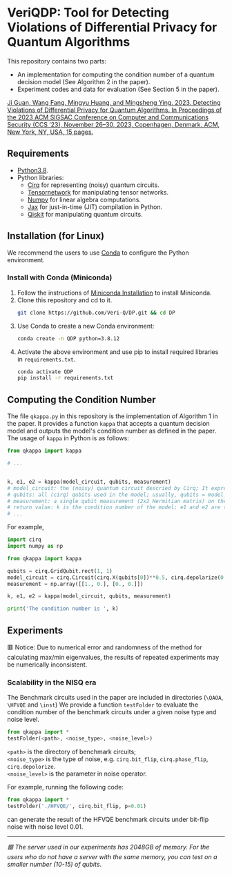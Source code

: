 # VeriQDP: Tool for Detecting Violations of Differential Privacy for Quantum Algorithms

This repository contains two parts:
- An implementation for computing the condition number of a quantum decision model (See Algorithm 2 in the paper).
- Experiment codes and data for evaluation (See Section 5 in the paper).

[Ji Guan, Wang Fang, Mingyu Huang, and Mingsheng Ying. 2023. Detecting Violations of Differential Privacy for Quantum Algorithms. In Proceedings of the 2023 ACM SIGSAC Conference on Computer and Communications Security (CCS ’23), November 26–30, 2023, Copenhagen, Denmark. ACM, New York, NY, USA, 15 pages.](https://doi.org/10.1145/3576915.3623108)
## Requirements ##

- [Python3.8](https://www.python.org/).
- Python libraries: 
    * [Cirq](https://quantumai.google/cirq) for representing (noisy) quantum circuits.
    * [Tensornetwork](https://github.com/google/tensornetwork) for manipulating tensor networks.
    * [Numpy](https://numpy.org/) for linear algebra computations.
    * [Jax](https://github.com/google/jax) for just-in-time (JIT) compilation in Python.
    * [Qiskit](https://qiskit.org/) for manipulating quantum circuits.

## Installation (for Linux) ##

We recommend the users to use [Conda](https://docs.conda.io/en/latest/) to configure the Python environment.

### Install with Conda (Miniconda) ###
1. Follow the instructions of [Miniconda Installation](https://conda.io/projects/conda/en/latest/user-guide/install/index.html) to install Miniconda.
2. Clone this repository and cd to it.
    ```bash
    git clone https://github.com/Veri-Q/DP.git && cd DP
    ```
3. Use Conda to create a new Conda environment:
    ```bash
    conda create -n QDP python=3.8.12
    ```
4. Activate the above environment and use pip to install required libraries in `requirements.txt`.
    ```bash
    conda activate QDP
    pip install -r requirements.txt
    ```

## Computing the Condition Number ##

The file `qkappa.py` in this repository is the implementation of Algorithm 1 in the paper. It provides a function `kappa` that accepts a quantum decision model and outputs the model's condition number as defined in the paper. The usage of `kappa` in Python is as follows:
```python
from qkappa import kappa

# ...


k, e1, e2 = kappa(model_circuit, qubits, measurement)
# model_circuit: the (noisy) quantum circuit descried by Cirq; It expresses the super-operator $\mathcal{E}$ in the quantum decision model.
# qubits: all (cirq) qubits used in the model; usually, qubits = model_circuit.all_qubits()
# measurement: a single qubit measurement (2x2 Hermitian matrix) on the last one of all qubits in the model; It expresses the measurement $M$ at the end of the model.
# return value: k is the condition number of the model; e1 and e2 are the max/min eigenvalues.
# ...
```

For example,

```python
import cirq
import numpy as np

from qkappa import kappa

qubits = cirq.GridQubit.rect(1, 1)
model_circuit = cirq.Circuit(cirq.X(qubits[0])**0.5, cirq.depolarize(0.01)(qubits[0]))
measurement = np.array([[1., 0.], [0., 0.]])

k, e1, e2 = kappa(model_circuit, qubits, measurement)

print('The condition number is ', k)
```

## Experiments ##

🟥 Notice: Due to numerical error and randomness of the method for calculating max/min eigenvalues, the results of repeated experiments may be numerically inconsistent. 

###  Scalability in the NISQ era ###

The Benchmark circuits used in the paper are included in directories (`\QAOA`, `\HFVQE` and `\inst`)
We provide a function `testFolder` to evaluate the condition number of the benchmark circuits under a given noise type and noise level.

```python
from qkappa import *
testFolder(<path>, <noise_type>, <noise_level>)
```
`<path>` is the directory of benchmark circuits;  
`<noise_type>` is the type of noise, e.g. `cirq.bit_flip`, `cirq.phase_flip`, `cirq.depolorize`.  
`<noise_level>` is the parameter in noise operator.

For example, running the following code:
```python
from qkappa import *
testFolder('./HFVQE/', cirq.bit_flip, p=0.01)
```
can generate the result of the HFVQE benchmark circuits under bit-flip noise with noise level 0.01.

---
*🟥 The server used in our experiments has 2048GB of memory. For the users who do not have a server with the same memory, you can test on a smaller number (10-15) of qubits*.
